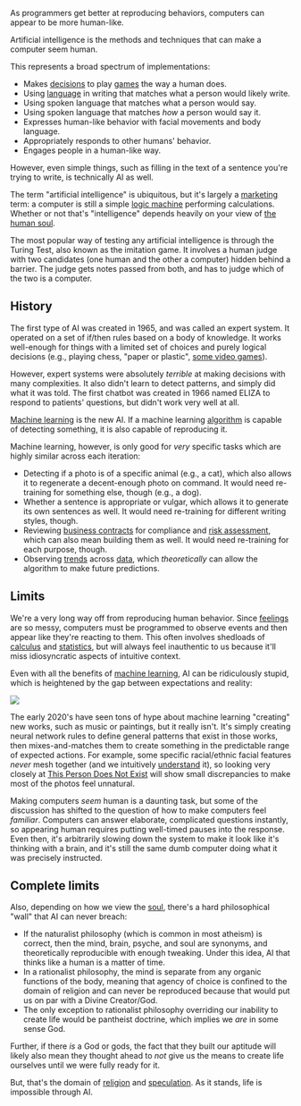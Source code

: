 
As programmers get better at reproducing behaviors, computers can appear to be more human-like.

Artificial intelligence is the methods and techniques that can make a computer seem human.

This represents a broad spectrum of implementations:

- Makes [decisions](decisions.md) to play [games](computers-software-gamedev.md) the way a human does.
- Using [language](language.md) in writing that matches what a person would likely write.
- Using spoken language that matches what a person would say.
- Using spoken language that matches *how* a person would say it.
- Expresses human-like behavior with facial movements and body language.
- Appropriately responds to other humans' behavior.
- Engages people in a human-like way.

However, even simple things, such as filling in the text of a sentence you're trying to write, is technically AI as well.

The term "artificial intelligence" is ubiquitous, but it's largely a [marketing](marketing.md) term: a computer is still a simple [logic machine](logic-cs.md) performing calculations. Whether or not that's "intelligence" depends heavily on your view of [the human soul](humanity-christian.md).

The most popular way of testing any artificial intelligence is through the Turing Test, also known as the imitation game. It involves a human judge with two candidates (one human and the other a computer) hidden behind a barrier. The judge gets notes passed from both, and has to judge which of the two is a computer.

## History

The first type of AI was created in 1965, and was called an expert system. It operated on a set of if/then rules based on a body of knowledge. It works well-enough for things with a limited set of choices and purely logical decisions (e.g., playing chess, "paper or plastic", [some video games](computers-software-gamedev.md)).

However, expert systems were absolutely *terrible* at making decisions with many complexities. It also didn't learn to detect patterns, and simply did what it was told. The first chatbot was created in 1966 named ELIZA to respond to patients' questions, but didn't work very well at all.

[Machine learning](computers-ai-ml.md) is the new AI. If a machine learning [algorithm](computers-programming-algorithms.md) is capable of detecting something, it is also capable of reproducing it.

Machine learning, however, is only good for *very* specific tasks which are highly similar across each iteration:

- Detecting if a photo is of a specific animal (e.g., a cat), which also allows it to regenerate a decent-enough photo on command. It would need re-training for something else, though (e.g., a dog).
- Whether a sentence is appropriate or vulgar, which allows it to generate its own sentences as well. It would need re-training for different writing styles, though.
- Reviewing [business contracts](people-contracts.md) for compliance and [risk assessment](safety-riskmgmt.md), which can also mean building them as well. It would need re-training for each purpose, though.
- Observing [trends](trends.md) across [data](database.md), which *theoretically* can allow the algorithm to make future predictions.

## Limits

We're a very long way off from reproducing human behavior. Since [feelings](mind-feelings.md) are so messy, computers must be programmed to observe events and then appear like they're reacting to them. This often involves shedloads of [calculus](math-calc-cs.md) and [statistics](math-stat-cs.md), but will always feel inauthentic to us because it'll miss idiosyncratic aspects of intuitive context.

Even with all the benefits of [machine learning](computers-ai-ml.md), AI can be ridiculously stupid, which is heightened by the gap between expectations and reality:

![](/wp-content/uploads/2021/11/ml-618x1024.jpg)

The early 2020's have seen tons of hype about machine learning "creating" new works, such as music or paintings, but it really isn't. It's simply creating neural network rules to define general patterns that exist in those works, then mixes-and-matches them to create something in the predictable range of expected actions. For example, some specific racial/ethnic facial features *never* mesh together (and we intuitively [understand](understanding.md) it), so looking very closely at [This Person Does Not Exist](https://thispersondoesnotexist.com/) will show small discrepancies to make most of the photos feel unnatural.

Making computers *seem* human is a daunting task, but some of the discussion has shifted to the question of how to make computers feel *familiar*. Computers can answer elaborate, complicated questions instantly, so appearing human requires putting well-timed pauses into the response. Even then, it's arbitrarily slowing down the system to make it look like it's thinking with a brain, and it's still the same dumb computer doing what it was precisely instructed.

## Complete limits

Also, depending on how we view the [soul](religion.md), there's a hard philosophical "wall" that AI can never breach:

- If the naturalist philosophy (which is common in most atheism) is correct, then the mind, brain, psyche, and soul are synonyms, and theoretically reproducible with enough tweaking. Under this idea, AI that thinks like a human is a matter of time.
- In a rationalist philosophy, the mind is separate from any organic functions of the body, meaning that agency of choice is confined to the domain of religion and can never be reproduced because that would put us on par with a Divine Creator/God.
- The only exception to rationalist philosophy overriding our inability to create life would be pantheist doctrine, which implies we *are* in some sense God.

Further, if there *is* a God or gods, the fact that they built our aptitude will likely also mean they thought ahead to *not* give us the means to create life ourselves until we were fully ready for it.

But, that's the domain of [religion](religion.md) and [speculation](imagination.md). As it stands, life is impossible through AI.
